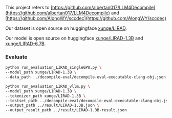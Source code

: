This project refers to [https://github.com/albertan017/LLM4Decompile](https://github.com/albertan017/LLM4Decompile) and [https://github.com/AlongWY/sccdec](https://github.com/AlongWY/sccdec)

Our dataset is open source on huggingface [xunge/LIRAD](https://huggingface.co/datasets/xunge/LIRAD).

Our model is open source on huggingface [xunge/LIRAD-1.3B](https://huggingface.co/xunge/LIRAD-1.3B) and [xunge/LIRAD-6.7B](https://huggingface.co/xunge/LIRAD-6.7B).


### Evaluate

```bash
python run_evaluation_LIRAD_singleGPU.py \
--model_path xunge/LIRAD-1.3B \
--data_path ../decompile-eval/decompile-eval-executable-clang-obj.json
```

```bash
python run_evaluation_LIRAD_vllm.py \
--model_path xunge/LIRAD-1.3B \
--tokenizer_path xunge/LIRAD-1.3B \
--testset_path ../decompile-eval/decompile-eval-executable-clang-obj.json \
--output_path ../result/LIRAD-1.3B.json \
--output_result_path ../result/LIRAD-1.3B-result.json
```

